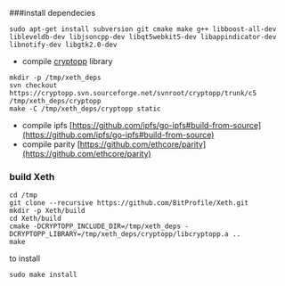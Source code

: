 
###install dependecies

```
sudo apt-get install subversion git cmake make g++ libboost-all-dev libleveldb-dev libjsoncpp-dev libqt5webkit5-dev libappindicator-dev libnotify-dev libgtk2.0-dev
```


* compile [cryptopp](https://www.cryptopp.com/wiki/Linux) library

```
mkdir -p /tmp/xeth_deps
svn checkout https://cryptopp.svn.sourceforge.net/svnroot/cryptopp/trunk/c5 /tmp/xeth_deps/cryptopp
make -C /tmp/xeth_deps/cryptopp static
```

* compile ipfs [https://github.com/ipfs/go-ipfs#build-from-source](https://github.com/ipfs/go-ipfs#build-from-source)
* compile parity [https://github.com/ethcore/parity](https://github.com/ethcore/parity)




### build Xeth

```
cd /tmp
git clone --recursive https://github.com/BitProfile/Xeth.git
mkdir -p Xeth/build
cd Xeth/build
cmake -DCRYPTOPP_INCLUDE_DIR=/tmp/xeth_deps -DCRYPTOPP_LIBRARY=/tmp/xeth_deps/cryptopp/libcryptopp.a ..
make
```

to install

```
sudo make install
```
